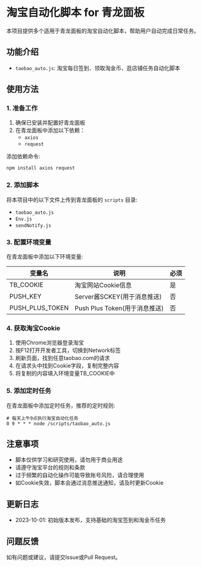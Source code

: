 # 淘宝自动化脚本 for 青龙面板

本项目提供多个适用于青龙面板的淘宝自动化脚本，帮助用户自动完成日常任务。

## 功能介绍

- `taobao_auto.js`: 淘宝每日签到、领取淘金币、逛店铺任务自动化脚本

## 使用方法

### 1. 准备工作

1. 确保已安装并配置好青龙面板
2. 在青龙面板中添加以下依赖：
   - `axios`
   - `request`

添加依赖命令:
```bash
npm install axios request
```

### 2. 添加脚本

将本项目中的以下文件上传到青龙面板的 `scripts` 目录:
- `taobao_auto.js`
- `Env.js` 
- `sendNotify.js`

### 3. 配置环境变量

在青龙面板中添加以下环境变量:

| 变量名 | 说明 | 必须 |
|-------|-----|------|
| TB_COOKIE | 淘宝网站Cookie信息 | 是 |
| PUSH_KEY | Server酱SCKEY(用于消息推送) | 否 |
| PUSH_PLUS_TOKEN | Push Plus Token(用于消息推送) | 否 |

### 4. 获取淘宝Cookie

1. 使用Chrome浏览器登录淘宝
2. 按F12打开开发者工具，切换到Network标签
3. 刷新页面，找到任意taobao.com的请求
4. 在请求头中找到Cookie字段，复制完整内容
5. 将复制的内容填入环境变量TB_COOKIE中

### 5. 添加定时任务

在青龙面板中添加定时任务，推荐的定时规则:

```
# 每天上午9点执行淘宝自动化任务
0 9 * * * node /scripts/taobao_auto.js
```

## 注意事项

- 脚本仅供学习和研究使用，请勿用于商业用途
- 请遵守淘宝平台的规则和条款
- 过于频繁的自动化操作可能导致账号风险，请合理使用
- 如Cookie失效，脚本会通过消息推送通知，请及时更新Cookie

## 更新日志

- 2023-10-01: 初始版本发布，支持基础的淘宝签到和淘金币任务

## 问题反馈

如有问题或建议，请提交Issue或Pull Request。